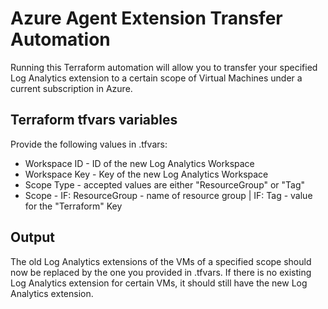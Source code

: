 # Azure Agent Extension Transfer Automation

Running this Terraform automation will allow you to transfer your specified Log Analytics extension to a certain scope of Virtual Machines under a current subscription in Azure.
## Terraform tfvars  variables

Provide the following values in .tfvars:

- Workspace ID - ID of the new Log Analytics Workspace
- Workspace Key - Key of the new Log Analytics Workspace
- Scope Type - accepted values are either "ResourceGroup" or "Tag"
- Scope - IF: ResourceGroup - name of resource group | IF: Tag - value for the "Terraform" Key
## Output

The old Log Analytics extensions of the VMs of a specified scope should now be replaced by the one you provided in .tfvars. If there is no existing Log Analytics extension for certain VMs, it should still have the new Log Analytics extension.